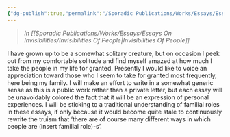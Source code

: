 ```yaml
---
{"dg-publish":true,"permalink":"/Sporadic Publications/Works/Essays/Essays On Invisibilities/Family/"}
---
```


> *In [[Sporadic Publications/Works/Essays/Essays On Invisibilities/Invisibilities Of People\|Invisibilities Of People]]*

I have grown up to be a somewhat solitary creature, but on occasion I peek out from my comfortable solitude and find myself amazed at how much I take the people in my life for granted. Presently I would like to voice an appreciation toward those who I seem to take for granted most frequently, here being my family. 
I will make an effort to write in a somewhat generic sense as this is a public work rather than a private letter, but each essay will be unavoidably colored the fact that it will be an expression of personal experiences. I will be sticking to a traditional understanding of familial roles in these essays, if only because it would become quite stale to continuously rewrite the truism that ‘there are of course many different ways in which people are (insert familial role)-s’.

<div class="page-break" style="page-break-before: always;"></div>

